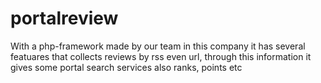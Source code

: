 # portalreview
With a php-framework made by our team in this company
it has several featuares that 
collects reviews by rss even url, through this information it gives some portal search services also ranks, points etc
